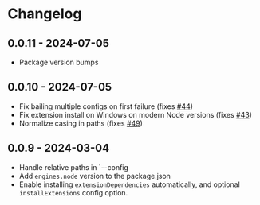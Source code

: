# Changelog

## 0.0.11 - 2024-07-05

- Package version bumps

## 0.0.10 - 2024-07-05

- Fix bailing multiple configs on first failure (fixes [#44](https://github.com/microsoft/vscode-test-cli/issues/44))
- Fix extension install on Windows on modern Node versions (fixes [#43](https://github.com/microsoft/vscode-test-cli/issues/43))
- Normalize casing in paths (fixes [#49](https://github.com/microsoft/vscode-test-cli/issues/49))

## 0.0.9 - 2024-03-04

- Handle relative paths in `--config
- Add `engines.node` version to the package.json
- Enable installing `extensionDependencies` automatically, and optional `installExtensions` config option.
